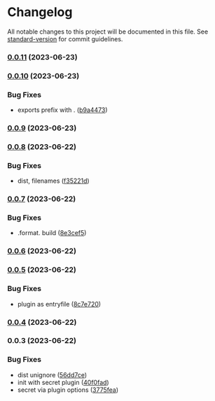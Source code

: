 # Changelog

All notable changes to this project will be documented in this file. See [standard-version](https://github.com/conventional-changelog/standard-version) for commit guidelines.

### [0.0.11](https://github.com/BKeanu1989/vue-secret-directive/compare/v0.0.10...v0.0.11) (2023-06-23)

### [0.0.10](https://github.com/BKeanu1989/vue-secret-directive/compare/v0.0.9...v0.0.10) (2023-06-23)


### Bug Fixes

* exports prefix with . ([b9a4473](https://github.com/BKeanu1989/vue-secret-directive/commit/b9a447356e641a1f6338e6545344dc0e34ac5989))

### [0.0.9](https://github.com/BKeanu1989/vue-secret-directive/compare/v0.0.8...v0.0.9) (2023-06-23)

### [0.0.8](https://github.com/BKeanu1989/vue-secret-directive/compare/v0.0.7...v0.0.8) (2023-06-22)


### Bug Fixes

* dist, filenames ([f35221d](https://github.com/BKeanu1989/vue-secret-directive/commit/f35221df51903f9242fceba5cc4bd66093a48037))

### [0.0.7](https://github.com/BKeanu1989/vue-secret-directive/compare/v0.0.6...v0.0.7) (2023-06-22)


### Bug Fixes

* .format. build ([8e3cef5](https://github.com/BKeanu1989/vue-secret-directive/commit/8e3cef543109d8d4502750e6f4ae81763d0e6d1e))

### [0.0.6](https://github.com/BKeanu1989/vue-secret-directive/compare/v0.0.5...v0.0.6) (2023-06-22)

### [0.0.5](https://github.com/BKeanu1989/vue-secret-directive/compare/v0.0.4...v0.0.5) (2023-06-22)


### Bug Fixes

* plugin as entryfile ([8c7e720](https://github.com/BKeanu1989/vue-secret-directive/commit/8c7e720c32bfbda4edd08d1dce8337f815f06b15))

### [0.0.4](https://github.com/BKeanu1989/vue-secret-directive/compare/v0.0.3...v0.0.4) (2023-06-22)

### 0.0.3 (2023-06-22)


### Bug Fixes

* dist unignore ([56dd7ce](https://github.com/BKeanu1989/vue-secret-directive/commit/56dd7ce2f58cf41dff97fc78f6184cd6aece72fd))
* init with secret plugin ([40f0fad](https://github.com/BKeanu1989/vue-secret-directive/commit/40f0fad0554bf2ed5f99717f843ac5fb21a8ca27))
* secret via plugin options ([3775fea](https://github.com/BKeanu1989/vue-secret-directive/commit/3775fea34ccff1546d689ae559fc3ba4ea35c275))
